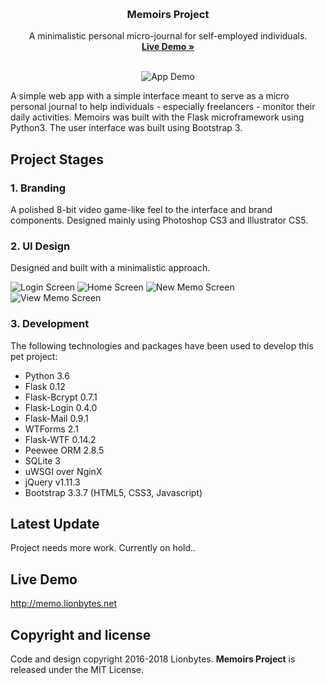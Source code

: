 ﻿<p align="center">
    <br>
  <img src="https://github.com/lionbytes/Memoirs-Project/blob/master/demo-images/logo.png" alt="">

  <h3 align="center">Memoirs Project</h3>

  <p align="center">
    A minimalistic personal micro-journal for self-employed individuals.
    <br>
    <a href="http://memo.lionbytes.net/"><strong>Live Demo »</strong></a>
    <br>
    <br>
  </p>
  <p align="center">
    <img src="https://github.com/lionbytes/Memoirs-Project/blob/master/demo-images/02.jpg" alt="App Demo">
  </p>
</p>

A simple web app with a simple interface meant to serve as a micro personal journal to help individuals - especially freelancers - monitor their daily activities. Memoirs was built with the Flask microframework using Python3. The user interface was built using Bootstrap 3.

## Project Stages

### 1. Branding
A polished 8-bit video game-like feel to the interface and brand components. 
Designed mainly using Photoshop CS3 and Illustrator CS5.

### 2. UI Design
Designed and built with a minimalistic approach.

![Login Screen](https://github.com/lionbytes/Memoirs-Project/blob/master/demo-images/03.jpg "Login Screen")
![Home Screen](https://github.com/lionbytes/Memoirs-Project/blob/master/demo-images/04.jpg "Home Screen")
![New Memo Screen](https://github.com/lionbytes/Memoirs-Project/blob/master/demo-images/05.jpg "New Memo Screen")
![View Memo Screen](https://github.com/lionbytes/Memoirs-Project/blob/master/demo-images/06.jpg "View Memo Screen")


### 3. Development
The following technologies and packages have been used to develop this pet project:
- Python 3.6
- Flask 0.12
- Flask-Bcrypt 0.7.1
- Flask-Login 0.4.0
- Flask-Mail 0.9.1
- WTForms 2.1
- Flask-WTF 0.14.2
- Peewee ORM 2.8.5
- SQLite 3
- uWSGI over NginX
- jQuery v1.11.3
- Bootstrap 3.3.7 (HTML5, CSS3, Javascript)

## Latest Update
Project needs more work. Currently on hold..

## Live Demo
http://memo.lionbytes.net

## Copyright and license
Code and design copyright 2016-2018 Lionbytes. **Memoirs Project** is released under the MIT License.
